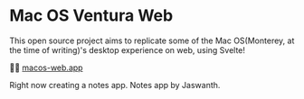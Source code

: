 # Mac OS Ventura Web

This open source project aims to replicate some of the Mac OS(Monterey, at the time of writing)'s desktop experience on web, using Svelte!

🔗🔗 [macos-web.app](https://macos.now.sh)

Right now creating a notes app.
Notes app by Jaswanth.
